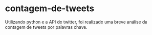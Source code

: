# contagem-de-tweets
Utilizando python e a API do twitter, foi realizado uma breve análise da contagem de tweets por palavras chave.
